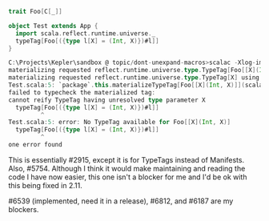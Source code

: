 ```scala
trait Foo[C[_]]

object Test extends App {
  import scala.reflect.runtime.universe._
  typeTag[Foo[({type l[X] = (Int, X)})#l]]
}
```

```scala
C:\Projects\Kepler\sandbox @ topic/dont-unexpand-macros>scalac -Xlog-implicits Test.scala
materializing requested reflect.runtime.universe.type.TypeTag[Foo[[X](Int, X)]] using `package`.this.materializeTypeTag[Foo[[X](Int, X)]](scala.reflect.runtime.`package`.universe)
materializing requested reflect.runtime.universe.type.TypeTag[X] using `package`.this.materializeTypeTag[X](scala.reflect.runtime.`package`.universe)
Test.scala:5: `package`.this.materializeTypeTag[Foo[[X](Int, X)]](scala.reflect.runtime.`package`.universe) is not a valid implicit value for reflect.runtime.universe.TypeTag[Foo[[X](Int, X)]] because:
failed to typecheck the materialized tag:
cannot reify TypeTag having unresolved type parameter X
  typeTag[Foo[({type l[X] = (Int, X)})#l]]
         ^
Test.scala:5: error: No TypeTag available for Foo[[X](Int, X)]
  typeTag[Foo[({type l[X] = (Int, X)})#l]]
         ^
one error found
```
This is essentially #2915, except it is for TypeTags instead of Manifests.
Also, #5754.
Although I think it would make maintaining and reading the code I have now easier, this one isn't a blocker for me and I'd be ok with this being fixed in 2.11.

#6539 (implemented, need it in a release), #6812, and #6187 are my blockers.
